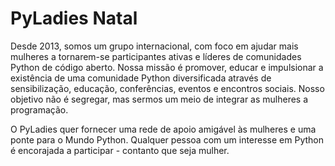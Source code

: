 # PyLadies Natal

Desde 2013, somos um grupo internacional, com foco em ajudar mais mulheres a tornarem-se participantes ativas e líderes de comunidades Python de código aberto. Nossa missão é promover, educar e impulsionar a existência de uma comunidade Python diversificada através de sensibilização, educação, conferências, eventos e encontros sociais. Nosso objetivo não é segregar, mas sermos um meio de integrar as mulheres a programação.

O PyLadies quer fornecer uma rede de apoio amigável às mulheres e uma ponte para o Mundo Python. Qualquer pessoa com um interesse em Python é encorajada a participar - contanto que seja mulher.
